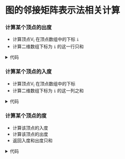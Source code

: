 # 图的邻接矩阵表示法相关计算

### 计算某个顶点的出度
* 计算顶点V<sub>i</sub> 在顶点数组中的下标 `i`
* 计算二维数组下标为 `i` 的这一行只和

<details>
<summary>代码</summary>


``` c
typedef int ElemType;
typedef struct {
    ElemType vertex[VERTEX_NUM];
    int edge[VERTEX_NUM][VERTEX_NUM];
}Graph;

int getOutOfDegree(Graph *graph, ElemType vertex) {
    int vertexIndex = -1; //顶点的下标
    for (int i = 0; i < VERTEX_NUM; ++i) {
        if (vertex == graph->vertex[i]) {
            vertexIndex = i;
            break;
        }
    }
    if (vertexIndex == -1) {
        perror("vertex not found.");
    }
    int sum = 0;
    for (int i = 0; i < VERTEX_NUM; ++i) {
        sum = sum + graph->edge[vertexIndex][i];
    }
    return sum;
}
```
</details>

### 计算某个顶点的入度
* 计算顶点V<sub>i</sub> 在顶点数组中的下标
* 计算二维数组下标为 `i` 的这一列之和

<details>
<summary>代码</summary>

``` c
int getInOfDegree(Graph *graph, ElemType vertex) {
    int vertexIndex = -1;
    for (int i = 0; i < VERTEX_NUM; ++i) {
        if (vertex == graph->vertex[i]) {
            vertexIndex = i;
            break;
        }
    }
    if (vertexIndex == -1) {
        perror("vertex not found.");
    }
    int sum = 0;
    for (int i = 0; i < VERTEX_NUM; ++i) {
        sum = sum + graph->edge[i][vertexIndex];
    }
    return sum;
}
```
</details>

### 计算某个顶点的度
* 计算该顶点的入度
* 计算该顶点的出度
* 返回入度和出度只和

<details>
<summary>代码</summary>

</details>

